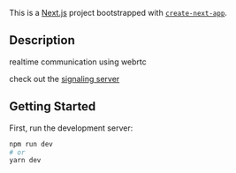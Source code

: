 This is a [Next.js](https://nextjs.org/) project bootstrapped with [`create-next-app`](https://github.com/vercel/next.js/tree/canary/packages/create-next-app).

## Description

realtime communication using webrtc

check out the [signaling server](https://github.com/b-haytham/webrtc-signaling-server) 

## Getting Started

First, run the development server:

```bash
npm run dev
# or
yarn dev
```

